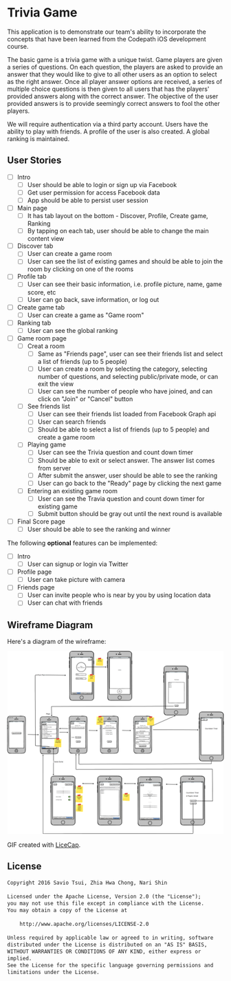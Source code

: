 # Trivia Game

This application is to demonstrate our team's ability to incorporate the concepts that have been learned from the Codepath iOS development course.

The basic game is a trivia game with a unique twist.  Game players are given a series of questions. On each question, the players are asked to provide an answer that they would like to give to all other users as an option to select as the right answer.  Once all player answer options are received, a series of multiple choice questions is then given to all users that has the players' provided answers along with the correct answer.  The objective of the user provided answers is to provide seemingly correct answers to fool the other players.

We will require authentication via a third party account.  Users have the ability to play with friends.  A profile of the user is also created. A global ranking is maintained.

## User Stories

- [ ] Intro
   - [ ] User should be able to login or sign up via Facebook
   - [ ] Get user permission for access Facebook data
   - [ ] App should be able to persist user session
- [ ] Main page
   - [ ] It has tab layout on the bottom - Discover, Profile, Create game, Ranking
   - [ ] By tapping on each tab, user should be able to change the main content view
- [ ] Discover tab
   - [ ] User can create a game room
   - [ ] User can see the list of existing games and should be able to join the room by clicking on one of the rooms
- [ ] Profile tab
   - [ ] User can see their basic information, i.e. profile picture, name, game score, etc
   - [ ] User can go back, save information, or log out
- [ ] Create game tab
   - [ ] User can create a game as "Game room"
- [ ] Ranking tab
   - [ ] User can see the global ranking
- [ ] Game room page
   - [ ] Creat a room
      - [ ] Same as "Friends page", user can see their friends list and select a list of friends (up to 5 people)
      - [ ] User can create a room by selecting the category, selecting number of questions, and selecting public/private mode, or can exit the view
      - [ ] User can see the number of people who have joined, and can click on "Join" or "Cancel" button
   - [ ] See friends list
      - [ ] User can see their friends list loaded from Facebook Graph api
      - [ ] User can search friends
      - [ ] Should be able to select a list of friends (up to 5 people) and create a game room
   - [ ] Playing game
      - [ ] User can see the Trivia question and count down timer
      - [ ] Should be able to exit or select answer. The answer list comes from server
      - [ ] After submit the answer, user should be able to see the ranking
      - [ ] User can go back to the "Ready" page by clicking the next game
   - [ ] Entering an existing game room
      - [ ] User can see the Travia question and count down timer for existing game
      - [ ] Submit button should be gray out until the next round is available
- [ ] Final Score page
   - [ ] User should be able to see the ranking and winner

The following **optional** features can be implemented:

- [ ] Intro
   - [ ] User can signup or login via Twitter
- [ ] Profile page
   - [ ] User can take picture with camera
- [ ] Friends page
   - [ ] User can invite people who is near by you by using location data
   - [ ] User can chat with friends

## Wireframe Diagram

Here's a diagram of the wireframe:

<img src='https://raw.githubusercontent.com/teamnzs/ios-wireframe/master/teamnzs-wireframe.gif' title='Video Walkthrough' width='' alt='Wireframe Diagram' />

GIF created with [LiceCap](http://www.cockos.com/licecap/).

## License

    Copyright 2016 Savio Tsui, Zhia Hwa Chong, Nari Shin

    Licensed under the Apache License, Version 2.0 (the "License");
    you may not use this file except in compliance with the License.
    You may obtain a copy of the License at

        http://www.apache.org/licenses/LICENSE-2.0

    Unless required by applicable law or agreed to in writing, software
    distributed under the License is distributed on an "AS IS" BASIS,
    WITHOUT WARRANTIES OR CONDITIONS OF ANY KIND, either express or implied.
    See the License for the specific language governing permissions and
    limitations under the License.
